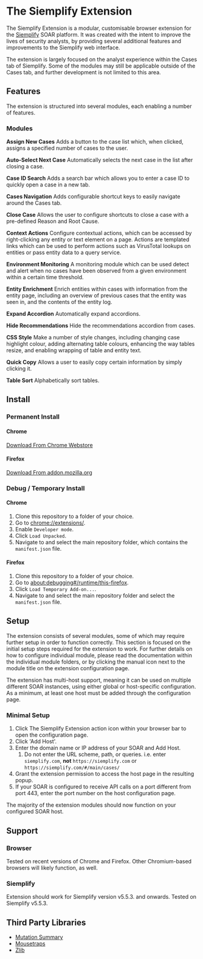 # The Siemplify Extension
The Siemplify Extension is a modular, customisable browser extension for the [Siemplify](https://www.siemplify.co/) SOAR platform. It was created with the intent to improve the lives of security analysts, by providing several additional features and improvements to the Siemplify web interface.

The extension is largely focused on the analyst experience within the Cases tab of Siemplify. Some of the modules may still be applicable outside of the Cases tab, and further development is not limited to this area.

## Features
The extension is structured into several modules, each enabling a number of features.

### Modules
**Assign New Cases**
Adds a button to the case list which, when clicked, assigns a specified number of cases to the user.

**Auto-Select Next Case**
Automatically selects the next case in the list after closing a case.

**Case ID Search**
Adds a search bar which allows you to enter a case ID to quickly open a case in a new tab.

**Cases Navigation**
Adds configurable shortcut keys to easily navigate around the Cases tab.

**Close Case**
Allows the user to configure shortcuts to close a case with a pre-defined Reason and Root Cause.

**Context Actions**
Configure contextual actions, which can be accessed by right-clicking any entity or text element on a page. Actions are templated links which can be used to perform actions such as VirusTotal lookups on entities or pass entity data to a query service.

**Environment Monitoring**
A monitoring module which can be used detect and alert when no cases have been observed from a given environment within a certain time threshold.

**Entity Enrichment**
Enrich entities within cases with information from the entity page, including an overview of previous cases that the entity was seen in, and the contents of the entity log.

**Expand Accordion**
Automatically expand accordions.

**Hide Recommendations**
Hide the recommendations accordion from cases.

**CSS Style**
Make a number of style changes, including changing case highlight colour, adding alternating table colours, enhancing the way tables resize, and enabling wrapping of table and entity text.

**Quick Copy**
Allows a user to easily copy certain information by simply clicking it.

**Table Sort**
Alphabetically sort tables.

## Install
### Permanent Install
#### Chrome
[Download From Chrome Webstore](https://chrome.google.com/webstore/detail/the-siemplify-extension/lhjlconlpeljljbadkaihcdhoacclhpk)

#### Firefox
[Download From addon.mozilla.org](https://addons.mozilla.org/en-GB/firefox/addon/the-siemplify-extension/)

### Debug / Temporary Install
#### Chrome
1. Clone this repository to a folder of your choice.
2. Go to [chrome://extensions/](chrome://extensions/).
3. Enable `Developer mode`.
4. Click `Load Unpacked`.
5. Navigate to and select the main repository folder, which contains the `manifest.json` file.

#### Firefox
1. Clone this repository to a folder of your choice.
2. Go to [about:debugging#/runtime/this-firefox](about:debugging#/runtime/this-firefox).
3. Click `Load Temporary Add-on...`.
4. Navigate to and select the main repository folder and select the `manifest.json` file.

## Setup
The extension consists of several modules, some of which may require further setup in order to function correctly.
This section is focused on the initial setup steps required for the extension to work. For further details on how to configure individual module, please read the documentation within the individual module folders, or by clicking the manual icon next to the module title on the extension configuration page.

The extension has multi-host support, meaning it can be used on multiple different SOAR instances, using either global or host-specific configuration. As a minimum, at least one host must be added through the configuration page.

### Minimal Setup
1. Click The Siemplify Extension action icon within your browser bar to open the configuration page.
2. Click 'Add Host'.
3. Enter the domain name or IP address of your SOAR and Add Host.
    1. Do not enter the URL scheme, path, or queries. i.e. enter `siemplify.com`, **not** `https://siemplify.com` or `https://siemplify.com/#/main/cases/`
4. Grant the extension permission to access the host page in the resulting popup.
5. If your SOAR is configured to receive API calls on a port different from port 443, enter the port number on the host configuration page.

The majority of the extension modules should now function on your configured SOAR host.

## Support
### Browser
Tested on recent versions of Chrome and Firefox. Other Chromium-based browsers will likely function, as well.

### Siemplify
Extension should work for Siemplify version v5.5.3. and onwards.
Tested on Siemplify v5.5.3.

## Third Party Libraries
- [Mutation Summary](https://github.com/rafaelw/mutation-summary)
- [Mousetraps](https://github.com/devsecdan/mousetraps)
- [Zlib](https://github.com/imaya/zlib.js)